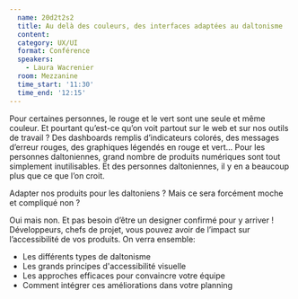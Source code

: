 ```yaml
---
  name: 20d2t2s2
  title: Au delà des couleurs, des interfaces adaptées au daltonisme
  content:
  category: UX/UI
  format: Conférence
  speakers: 
    - Laura Wacrenier
  room: Mezzanine
  time_start: '11:30'
  time_end: '12:15'
---
```

Pour certaines personnes, le rouge et le vert sont une seule et même couleur. Et pourtant qu’est-ce qu’on voit partout sur le web et sur nos outils de travail ? Des dashboards remplis d’indicateurs colorés, des messages d’erreur rouges, des graphiques légendés en rouge et vert... Pour les personnes daltoniennes, grand nombre de produits numériques sont tout simplement inutilisables. Et des personnes daltoniennes, il y en a beaucoup plus que ce que l’on croit.

Adapter nos produits pour les daltoniens ? Mais ce sera forcément moche et compliqué non ?

Oui mais non. Et pas besoin d’être un designer confirmé pour y arriver ! Développeurs, chefs de projet, vous pouvez avoir de l’impact sur l’accessibilité de vos produits. On verra ensemble:
- Les différents types de daltonisme
- Les grands principes d'accessibilité visuelle
- Les approches efficaces pour convaincre votre équipe
- Comment intégrer ces améliorations dans votre planning
